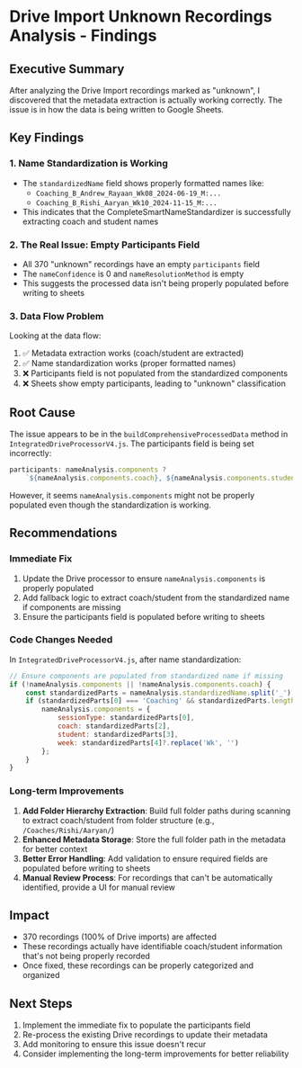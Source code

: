 # Drive Import Unknown Recordings Analysis - Findings

## Executive Summary

After analyzing the Drive Import recordings marked as "unknown", I discovered that the metadata extraction is actually working correctly. The issue is in how the data is being written to Google Sheets.

## Key Findings

### 1. Name Standardization is Working
- The `standardizedName` field shows properly formatted names like:
  - `Coaching_B_Andrew_Rayaan_Wk08_2024-06-19_M:...`
  - `Coaching_B_Rishi_Aaryan_Wk10_2024-11-15_M:...`
- This indicates that the CompleteSmartNameStandardizer is successfully extracting coach and student names

### 2. The Real Issue: Empty Participants Field
- All 370 "unknown" recordings have an empty `participants` field
- The `nameConfidence` is 0 and `nameResolutionMethod` is empty
- This suggests the processed data isn't being properly populated before writing to sheets

### 3. Data Flow Problem
Looking at the data flow:
1. ✅ Metadata extraction works (coach/student are extracted)
2. ✅ Name standardization works (proper formatted names)
3. ❌ Participants field is not populated from the standardized components
4. ❌ Sheets show empty participants, leading to "unknown" classification

## Root Cause

The issue appears to be in the `buildComprehensiveProcessedData` method in `IntegratedDriveProcessorV4.js`. The participants field is being set incorrectly:

```javascript
participants: nameAnalysis.components ? 
    `${nameAnalysis.components.coach}, ${nameAnalysis.components.student}` : '',
```

However, it seems `nameAnalysis.components` might not be properly populated even though the standardization is working.

## Recommendations

### Immediate Fix
1. Update the Drive processor to ensure `nameAnalysis.components` is properly populated
2. Add fallback logic to extract coach/student from the standardized name if components are missing
3. Ensure the participants field is populated before writing to sheets

### Code Changes Needed

In `IntegratedDriveProcessorV4.js`, after name standardization:
```javascript
// Ensure components are populated from standardized name if missing
if (!nameAnalysis.components || !nameAnalysis.components.coach) {
    const standardizedParts = nameAnalysis.standardizedName.split('_');
    if (standardizedParts[0] === 'Coaching' && standardizedParts.length >= 4) {
        nameAnalysis.components = {
            sessionType: standardizedParts[0],
            coach: standardizedParts[2],
            student: standardizedParts[3],
            week: standardizedParts[4]?.replace('Wk', '')
        };
    }
}
```

### Long-term Improvements
1. **Add Folder Hierarchy Extraction**: Build full folder paths during scanning to extract coach/student from folder structure (e.g., `/Coaches/Rishi/Aaryan/`)
2. **Enhanced Metadata Storage**: Store the full folder path in the metadata for better context
3. **Better Error Handling**: Add validation to ensure required fields are populated before writing to sheets
4. **Manual Review Process**: For recordings that can't be automatically identified, provide a UI for manual review

## Impact

- 370 recordings (100% of Drive imports) are affected
- These recordings actually have identifiable coach/student information that's not being properly recorded
- Once fixed, these recordings can be properly categorized and organized

## Next Steps

1. Implement the immediate fix to populate the participants field
2. Re-process the existing Drive recordings to update their metadata
3. Add monitoring to ensure this issue doesn't recur
4. Consider implementing the long-term improvements for better reliability